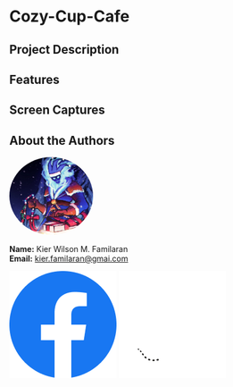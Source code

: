 # Cozy-Cup-Cafe

## Project Description

## Features

## Screen Captures

## About the Authors

<img src="Profile/Thresh.jpg" alt="Profile.jpg" width="150" style="border-radius: 50%;">


**Name:** Kier Wilson M. Familaran <br>
**Email:** kier.familaran@gmai.com

[![Icon](./Icon/Facebook.png)](https://www.facebook.com/kier.familaran.7)
[![Icon](./Icon/Github.png)](https://www.facebook.com/kier.familaran.7)

